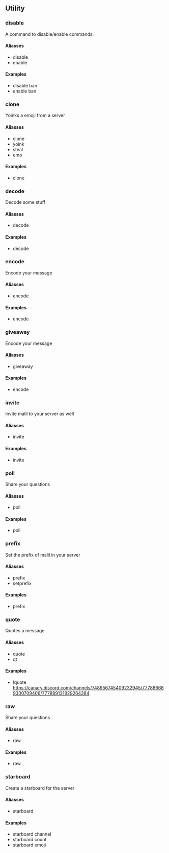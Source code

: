 
## Utility
### disable
A command to disable/enable commands.
#### Aliasses
 * disable
 * enable 
#### Examples
 * disable ban
 * enable ban
### clone
Yoinks a emoji from a server
#### Aliasses
 * clone
 * yoink
 * steal
 * emo 
#### Examples
 * clone
### decode
Decode some stuff
#### Aliasses
 * decode 
#### Examples
 * decode
### encode
Encode your message
#### Aliasses
 * encode 
#### Examples
 * encode
### giveaway
Encode your message
#### Aliasses
 * giveaway 
#### Examples
 * encode
### invite
Invite malil to your server as well
#### Aliasses
 * invite 
#### Examples
 * invite
### poll
Share your questions
#### Aliasses
 * poll 
#### Examples
 * poll
### prefix
Set the prefix of malil in your server
#### Aliasses
 * prefix
 * setprefix 
#### Examples
 * prefix
### quote
Quotes a message
#### Aliasses
 * quote
 * qt 
#### Examples
 * !quote https://canary.discord.com/channels/748956745409232945/777886689300709406/777889131829264384
### raw
Share your questions
#### Aliasses
 * raw 
#### Examples
 * raw
### starboard
Create a starboard for the server
#### Aliasses
 * starboard 
#### Examples
 * starboard channel
 * starboard count
 * starboard emoji
